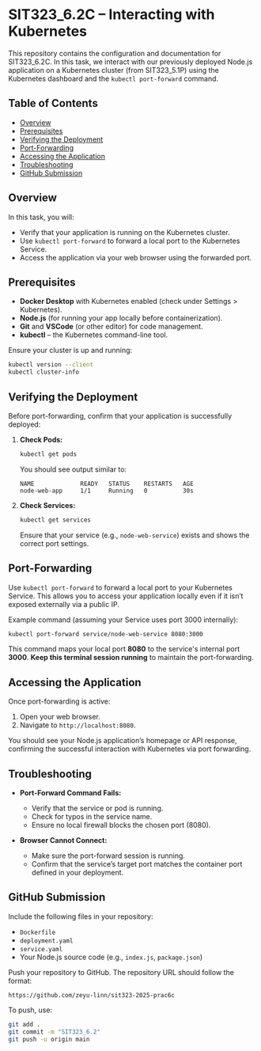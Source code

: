 # SIT323_6.2C – Interacting with Kubernetes

This repository contains the configuration and documentation for SIT323_6.2C. In this task, we interact with our previously deployed Node.js application on a Kubernetes cluster (from SIT323_5.1P) using the Kubernetes dashboard and the `kubectl port-forward` command.

## Table of Contents

- [Overview](#overview)
- [Prerequisites](#prerequisites)
- [Verifying the Deployment](#verifying-the-deployment)
- [Port-Forwarding](#port-forwarding)
- [Accessing the Application](#accessing-the-application)
- [Troubleshooting](#troubleshooting)
- [GitHub Submission](#github-submission)

## Overview

In this task, you will:
- Verify that your application is running on the Kubernetes cluster.
- Use `kubectl port-forward` to forward a local port to the Kubernetes Service.
- Access the application via your web browser using the forwarded port.

## Prerequisites

- **Docker Desktop** with Kubernetes enabled (check under Settings > Kubernetes).
- **Node.js** (for running your app locally before containerization).
- **Git** and **VSCode** (or other editor) for code management.
- **kubectl** – the Kubernetes command-line tool.

Ensure your cluster is up and running:
```bash
kubectl version --client
kubectl cluster-info
```

## Verifying the Deployment

Before port-forwarding, confirm that your application is successfully deployed:

1. **Check Pods:**
   ```bash
   kubectl get pods
   ```
   You should see output similar to:
   ```
   NAME             READY   STATUS    RESTARTS   AGE
   node-web-app     1/1     Running   0          30s
   ```

2. **Check Services:**
   ```bash
   kubectl get services
   ```
   Ensure that your service (e.g., `node-web-service`) exists and shows the correct port settings.

## Port-Forwarding

Use `kubectl port-forward` to forward a local port to your Kubernetes Service. This allows you to access your application locally even if it isn’t exposed externally via a public IP.

Example command (assuming your Service uses port 3000 internally):
```bash
kubectl port-forward service/node-web-service 8080:3000
```
This command maps your local port **8080** to the service's internal port **3000**. **Keep this terminal session running** to maintain the port-forwarding.

## Accessing the Application

Once port-forwarding is active:
1. Open your web browser.
2. Navigate to `http://localhost:8080`.

You should see your Node.js application’s homepage or API response, confirming the successful interaction with Kubernetes via port forwarding.

## Troubleshooting

- **Port-Forward Command Fails:**
  - Verify that the service or pod is running.
  - Check for typos in the service name.
  - Ensure no local firewall blocks the chosen port (8080).

- **Browser Cannot Connect:**
  - Make sure the port-forward session is running.
  - Confirm that the service’s target port matches the container port defined in your deployment.

## GitHub Submission

Include the following files in your repository:
- `Dockerfile`
- `deployment.yaml`
- `service.yaml`
- Your Node.js source code (e.g., `index.js`, `package.json`)

Push your repository to GitHub. The repository URL should follow the format:
```
https://github.com/zeyu-linn/sit323-2025-prac6c
```
To push, use:
```bash
git add .
git commit -m "SIT323_6.2"
git push -u origin main
```
